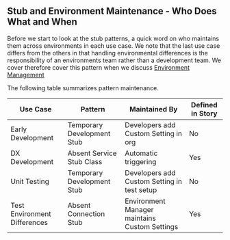 
## Stub and Environment Maintenance - Who Does What and When

Before we start to look at the stub patterns, a quick word on who maintains them across environments in each use case. We note that the last use case differs from the others in that handling environmental differences is the responsibility of an environments team rather than a development team. We cover therefore cover this pattern when we discuss [Environment Management](./Environments.md)

The following table summarizes pattern maintenance.

| **Use Case** | **Pattern** | **Maintained By** | **Defined in Story** |
| --- | ----------- | --- |--- |
| Early Development | Temporary Development Stub | Developers add Custom Setting in org|No |
| DX Development | Absent Service Stub Class | Automatic triggering | Yes |
| Unit Testing | Temporary Development Stub |Developers add Custom Setting in test setup |No |
| Test Environment Differences | Absent Connection Stub |Environment Manager maintains Custom Settings |Yes |

